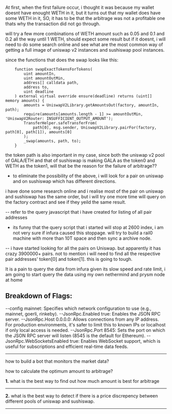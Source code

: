 At first, when the first failure occur, i thought it was because my wallet doesnt have enought WETH in it, but it turns out that my wallet does have some WETH in it, SO, it has to be that the arbitrage was not a profitable one thats why the transaction did not go through.

will try a few more combinations of WETH amount such as 0.05 and 0.1 and 0.2 all the way until 1 WETH, should expect some result but if it doesnt, i will need to do some search online and see what are the most common way of getting a full image of uniswap v2 instances and sushiswap pool instances. 

since the functions that does the swap looks like this:


```solidity
    function swapExactTokensForTokens(
        uint amountIn,
        uint amountOutMin,
        address[] calldata path,
        address to,
        uint deadline
    ) external virtual override ensure(deadline) returns (uint[] memory amounts) {
        amounts = UniswapV2Library.getAmountsOut(factory, amountIn, path);
        require(amounts[amounts.length - 1] >= amountOutMin, 'UniswapV2Router: INSUFFICIENT_OUTPUT_AMOUNT');
        TransferHelper.safeTransferFrom(
            path[0], msg.sender, UniswapV2Library.pairFor(factory, path[0], path[1]), amounts[0]
        );
        _swap(amounts, path, to);
    }
```

the token path is also important in my case, since both the uniswap v2 pool of GALA/ETH and that of sushiswap is making GALA as the token0 and WETH as the token1, will that be the reason for the failure of arbitrage??


- to eliminate the possibility of the above, i will look for a pair on uniswap and on sushiswap which has different directions.

i have done some research online and i realise most of the pair on uniswap and sushiswap has the same order, but i will try one more time will query on the factory contract and see if they yeild the same result.


-- refer to the query javascript that i have created for listing of all pair addresses

- its funny that the query script that i started will stop at 2600 index, i am not very sure if infura caused this stoppage. will try to build a rail0 machine with more than 10T space and then sync a archive node.

-- i have started looking for all the pairs on Uniswap. but apparently it has crazy 3900000+ pairs. not to mention i will need to find all the respective pair addresses' token[0] and token[1]. this is going to tough.



It is a pain to query the data from infura given its slow speed and rate limit, i am going to start query the data using my own nethermind and prysm node at home
## __Breakdown of Flags:__
--config mainnet: Specifies which network configuration to use (e.g., mainnet, goerli, rinkeby).
--JsonRpc.Enabled true: Enables the JSON RPC server.
--JsonRpc.Host 0.0.0.0: Allows connections from any IP address. For production environments, it's safer to limit this to known IPs or localhost if only local access is needed.
--JsonRpc.Port 8545: Sets the port on which the JSON RPC server will listen (8545 is the default for Ethereum).
--JsonRpc.WebSocketsEnabled true: Enables WebSocket support, which is useful for subscriptions and efficient real-time data feeds.


---------------------------------------------------------------------------------------------------------------------
how to build a bot that monitors the market data?

how to calculate the optimum amount to arbitrage?


__1.__ what is the best way to find out how much amount is best for arbitrage


---------------------------------------------------------------------------------------------------------------------


__2.__ what is the best way to detect if there is a price discrepency between different pools of uniswap and sushiswap.


---------------------------------------------------------------------------------------------------------------------

